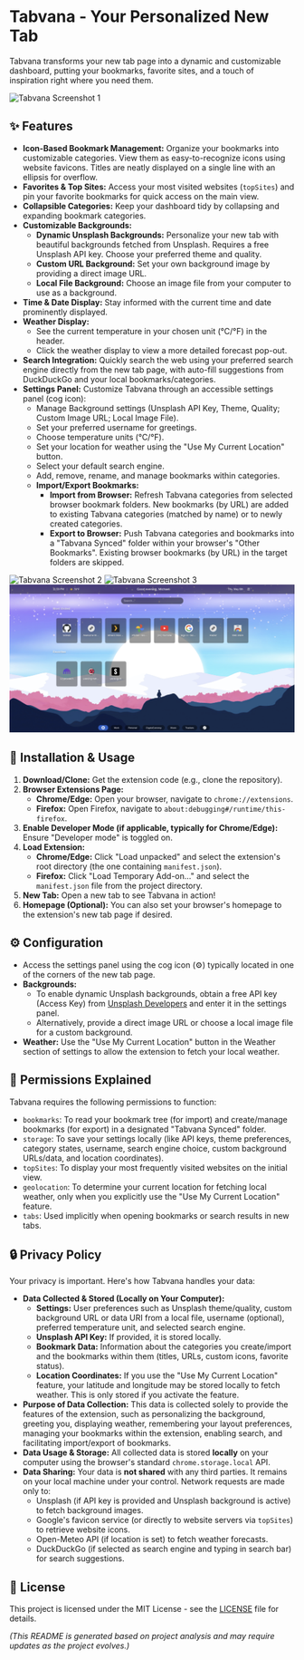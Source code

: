 # Tabvana - Your Personalized New Tab

Tabvana transforms your new tab page into a dynamic and customizable dashboard, putting your bookmarks, favorite sites, and a touch of inspiration right where you need them.

![Tabvana Screenshot 1](assets/screenshots/image.png)

## ✨ Features

*   **Icon-Based Bookmark Management:** Organize your bookmarks into customizable categories. View them as easy-to-recognize icons using website favicons. Titles are neatly displayed on a single line with an ellipsis for overflow.
*   **Favorites & Top Sites:** Access your most visited websites (`topSites`) and pin your favorite bookmarks for quick access on the main view.
*   **Collapsible Categories:** Keep your dashboard tidy by collapsing and expanding bookmark categories.
*   **Customizable Backgrounds:**
    *   **Dynamic Unsplash Backgrounds:** Personalize your new tab with beautiful backgrounds fetched from Unsplash. Requires a free Unsplash API key. Choose your preferred theme and quality.
    *   **Custom URL Background:** Set your own background image by providing a direct image URL.
    *   **Local File Background:** Choose an image file from your computer to use as a background.
*   **Time & Date Display:** Stay informed with the current time and date prominently displayed.
*   **Weather Display:**
    *   See the current temperature in your chosen unit (°C/°F) in the header.
    *   Click the weather display to view a more detailed forecast pop-out.
*   **Search Integration:** Quickly search the web using your preferred search engine directly from the new tab page, with auto-fill suggestions from DuckDuckGo and your local bookmarks/categories.
*   **Settings Panel:** Customize Tabvana through an accessible settings panel (cog icon):
    *   Manage Background settings (Unsplash API Key, Theme, Quality; Custom Image URL; Local Image File).
    *   Set your preferred username for greetings.
    *   Choose temperature units (°C/°F).
    *   Set your location for weather using the "Use My Current Location" button.
    *   Select your default search engine.
    *   Add, remove, rename, and manage bookmarks within categories.
    *   **Import/Export Bookmarks:**
        *   **Import from Browser:** Refresh Tabvana categories from selected browser bookmark folders. New bookmarks (by URL) are added to existing Tabvana categories (matched by name) or to newly created categories.
        *   **Export to Browser:** Push Tabvana categories and bookmarks into a "Tabvana Synced" folder within your browser's "Other Bookmarks". Existing browser bookmarks (by URL) in the target folders are skipped.

![Tabvana Screenshot 2](assets/screenshots/image2.png)
![Tabvana Screenshot 3](assets/screenshots/image3.png)
![Tabvana Screenshot 4](assets/screenshots/image4.png)

## 🚀 Installation & Usage

1.  **Download/Clone:** Get the extension code (e.g., clone the repository).
2.  **Browser Extensions Page:**
    *   **Chrome/Edge:** Open your browser, navigate to `chrome://extensions`.
    *   **Firefox:** Open Firefox, navigate to `about:debugging#/runtime/this-firefox`.
3.  **Enable Developer Mode (if applicable, typically for Chrome/Edge):** Ensure "Developer mode" is toggled on.
4.  **Load Extension:**
    *   **Chrome/Edge:** Click "Load unpacked" and select the extension's root directory (the one containing `manifest.json`).
    *   **Firefox:** Click "Load Temporary Add-on..." and select the `manifest.json` file from the project directory.
5.  **New Tab:** Open a new tab to see Tabvana in action!
6.  **Homepage (Optional):** You can also set your browser's homepage to the extension's new tab page if desired.

## ⚙️ Configuration

*   Access the settings panel using the cog icon (⚙️) typically located in one of the corners of the new tab page.
*   **Backgrounds:**
    *   To enable dynamic Unsplash backgrounds, obtain a free API key (Access Key) from [Unsplash Developers](https://unsplash.com/developers) and enter it in the settings panel.
    *   Alternatively, provide a direct image URL or choose a local image file for a custom background.
*   **Weather:** Use the "Use My Current Location" button in the Weather section of settings to allow the extension to fetch your local weather.

## 🔐 Permissions Explained

Tabvana requires the following permissions to function:

*   `bookmarks`: To read your bookmark tree (for import) and create/manage bookmarks (for export) in a designated "Tabvana Synced" folder.
*   `storage`: To save your settings locally (like API keys, theme preferences, category states, username, search engine choice, custom background URLs/data, and location coordinates).
*   `topSites`: To display your most frequently visited websites on the initial view.
*   `geolocation`: To determine your current location for fetching local weather, only when you explicitly use the "Use My Current Location" feature.
*   `tabs`: Used implicitly when opening bookmarks or search results in new tabs.

## 🔒 Privacy Policy

Your privacy is important. Here's how Tabvana handles your data:

*   **Data Collected & Stored (Locally on Your Computer):**
    *   **Settings:** User preferences such as Unsplash theme/quality, custom background URL or data URI from a local file, username (optional), preferred temperature unit, and selected search engine.
    *   **Unsplash API Key:** If provided, it is stored locally.
    *   **Bookmark Data:** Information about the categories you create/import and the bookmarks within them (titles, URLs, custom icons, favorite status).
    *   **Location Coordinates:** If you use the "Use My Current Location" feature, your latitude and longitude may be stored locally to fetch weather. This is only stored if you activate the feature.
*   **Purpose of Data Collection:** This data is collected solely to provide the features of the extension, such as personalizing the background, greeting you, displaying weather, remembering your layout preferences, managing your bookmarks within the extension, enabling search, and facilitating import/export of bookmarks.
*   **Data Usage & Storage:** All collected data is stored **locally** on your computer using the browser's standard `chrome.storage.local` API.
*   **Data Sharing:** Your data is **not shared** with any third parties. It remains on your local machine under your control. Network requests are made only to:
    *   Unsplash (if API key is provided and Unsplash background is active) to fetch background images.
    *   Google's favicon service (or directly to website servers via `topSites`) to retrieve website icons.
    *   Open-Meteo API (if location is set) to fetch weather forecasts.
    *   DuckDuckGo (if selected as search engine and typing in search bar) for search suggestions.

## 📜 License

This project is licensed under the MIT License - see the [LICENSE](LICENSE) file for details.

*(This README is generated based on project analysis and may require updates as the project evolves.)* 